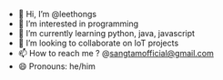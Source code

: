 - 👋 Hi, I’m @leethongs
- 👀 I’m interested in programming
- 🌱 I’m currently learning python, java, javascript
- 💞️ I’m looking to collaborate on IoT projects
- 📫 How to reach me ? @sangtamofficial@gmail.com
- 😄 Pronouns: he/him

<!---
leethongs/leethongs is a ✨ special ✨ repository because its `README.md` (this file) appears on your GitHub profile.
You can click the Preview link to take a look at your changes.
--->
